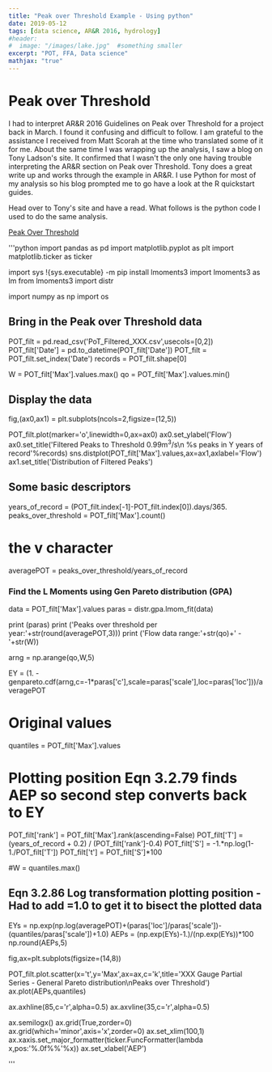 ```yaml
---
title: "Peak over Threshold Example - Using python"
date: 2019-05-12
tags: [data science, AR&R 2016, hydrology]
#header:
#  image: "/images/lake.jpg"  #something smaller
excerpt: "POT, FFA, Data science"
mathjax: "true"
---
```


# Peak over Threshold

I had to interpret AR&R 2016 Guidelines on Peak over Threshold for a project back in March.
I found it confusing and difficult to follow. I am grateful to the assistance I received from Matt Scorah at the time who translated some of it for me. About the same time I was wrapping up the analysis, I saw a blog on Tony Ladson's site. It confirmed that I wasn't the only one having trouble interpreting the AR&R section on Peak over Threshold. Tony does a great write up and works through the example in AR&R. I use Python for most of my analysis so his blog prompted me to go have a look at the R quickstart guides. 

Head over to Tony's site and have a read. What follows is the python code I used to do the same analysis. 

[Peak Over Threshold](https://tonyladson.wordpress.com/2019/03/25/fitting-a-probability-model-to-pot-data/)


'''python
import pandas as pd
import matplotlib.pyplot as plt
import matplotlib.ticker as ticker

import sys
!{sys.executable} -m pip install lmoments3
import lmoments3 as lm
from lmoments3 import distr

import numpy as np
import os


## Bring in the Peak over Threshold data 
POT_filt = pd.read_csv('PoT_Filtered_XXX.csv',usecols=[0,2])
POT_filt['Date'] = pd.to_datetime(POT_filt['Date'])
POT_filt = POT_filt.set_index('Date')
records = POT_filt.shape[0]

W = POT_filt['Max'].values.max()
qo = POT_filt['Max'].values.min()

##  Display the data 
fig,(ax0,ax1) = plt.subplots(ncols=2,figsize=(12,5))

POT_filt.plot(marker='o',linewidth=0,ax=ax0)
ax0.set_ylabel('Flow')
ax0.set_title('Filtered Peaks to Threshold 0.99m$^3$/s\n %s peaks in Y years of record'%records)
sns.distplot(POT_filt['Max'].values,ax=ax1,axlabel='Flow')
ax1.set_title('Distribution of Filtered Peaks')

## Some basic descriptors
years_of_record = (POT_filt.index[-1]-POT_filt.index[0]).days/365.
peaks_over_threshold = POT_filt['Max'].count()

# the v character
averagePOT = peaks_over_threshold/years_of_record

### Find the L Moments using Gen Pareto distribution (GPA)
data = POT_filt['Max'].values
paras = distr.gpa.lmom_fit(data)

print (paras)
print ('Peaks over threshold per year:'+str(round(averagePOT,3)))
print ('Flow data range:'+str(qo)+' - '+str(W))

arng = np.arange(qo,W,5)

EY = (1. - genpareto.cdf(arng,c=-1*paras['c'],scale=paras['scale'],loc=paras['loc']))/averagePOT

# Original values
quantiles = POT_filt['Max'].values

# Plotting position Eqn 3.2.79 finds AEP so second step converts back to EY
POT_filt['rank'] = POT_filt['Max'].rank(ascending=False)
POT_filt['T'] = (years_of_record + 0.2) / (POT_filt['rank']-0.4)
POT_filt['S'] = -1.*np.log(1-1./POT_filt['T'])
POT_filt['t'] = POT_filt['S']*100

#W = quantiles.max()

## Eqn 3.2.86 Log transformation plotting position   - Had to add =1.0 to get it to bisect the plotted data
EYs = np.exp(np.log(averagePOT)+(paras['loc']/paras['scale'])-(quantiles/paras['scale'])+1.0)
AEPs = (np.exp(EYs)-1.)/(np.exp(EYs))*100
np.round(AEPs,5)

fig,ax=plt.subplots(figsize=(14,8))

POT_filt.plot.scatter(x='t',y='Max',ax=ax,c='k',title='XXX Gauge Partial Series - General Pareto distribution\nPeaks over Threshold')
ax.plot(AEPs,quantiles)

ax.axhline(85,c='r',alpha=0.5)
ax.axvline(35,c='r',alpha=0.5)

ax.semilogx()
ax.grid(True,zorder=0)
ax.grid(which='minor',axis='x',zorder=0)
ax.set_xlim(100,1)
ax.xaxis.set_major_formatter(ticker.FuncFormatter(lambda x,pos:'%.0f%%'%x))
ax.set_xlabel('AEP')

'''